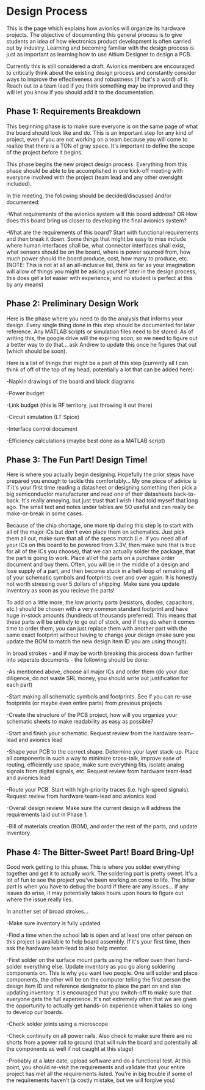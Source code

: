 # Design Process

This is the page which explains how avionics will organize its hardware projects. The objective of documenting this general process is to give students an idea of how electronics product development is often carried out by industry. Learning and becoming familiar with the design process is just as important as learning how to use Altium Designer to design a PCB.

Currently this is still considered a draft. Avionics members are encouraged to critically think about the existing design process and constantly consider ways to improve the effectiveness and robustness (if that's a word) of it. Reach out to a team lead if you think something may be improved and they will let you know if you should add it to the documentation.

## Phase 1: Requirements Breakdown

This beginning phase is to make sure everyone is on the same page of what the board should look like and do. This is an important step for any kind of project, even if you are not working on a team because you will come to realize that there is a TON of gray space. It's important to define the scope of the project before it begins.

This phase begins the new project design process. Everything from this phase should be able to be accomplished in one kick-off meeting with everyone involved with the project (team lead and any other oversight included).

In the meeting, the following should be decided/discussed and/or documented:

-What requirements of the avionics system will this board address? OR How does this board bring us closer to developing the final avionics system?

-What are the requirements of this board? Start with functional requirements and then break it down. Some things that might be easy to miss include where human interfaces shall be, what connector interfaces shall exist, what sensors should be on the board, where is power sourced from, how much power should the board produce, cost, how many to produce, etc. (NOTE: This is not at all an all-inclusive list, think as far as your imagination will allow of things you might be asking yourself later in the design process, this does get a lot easier with experience, and no student is perfect at this by any means)

## Phase 2: Preliminary Design Work

Here is the phase where you need to do the analysis that informs your design. Every single thing done in this step should be documented for later reference. Any MATLAB scripts or simulation files need to be stored. As of writing this, the google drive will the expiring soon, so we need to figure out a better way to do that... ask Andrew to update this once he figures that out (which should be soon).

Here is a list of things that might be a part of this step (currently all I can think of off of the top of my head, potentially a lot that can be added here):

-Napkin drawings of the board and block diagrams

-Power budget

-Link budget (this is RF territory, just throwing it out there)

-Circuit simulation (LT Spice)

-Interface control document

-Efficiency calculations (maybe best done as a MATLAB script)

## Phase 3: The Fun Part! Design Time!

Here is where you actually begin designing. Hopefully the prior steps have prepared you enough to tackle this comfortably... My one piece of advice is if it's your first time reading a datasheet or designing something then pick a big semiconductor manufacturer and read one of their datasheets back-to-back. It's really annoying, but just trust that I wish I had told myself that long ago. The small text and notes under tables are SO useful and can really be make-or-break in some cases. 

Because of the chip shortage, one more tip during this step is to start with all of the major ICs but don't even place them on schematics. Just pick them all out, make sure that all of the specs match (i.e. if you need all of your ICs on this board to be powered from 3.3V, then make sure that is true for all of the ICs you choose), that we can actually solder the package, that the part is going to work. Place all of the parts on a purchase order document and buy them. Often, you will be in the middle of a design and lose supply of a part, and then become stuck in a hell-loop of remaking all of your schematic symbols and footprints over and over again. It is honestly not worth stressing over 5 dollars of shipping. Make sure you update inventory as soon as you recieve the parts!

To add on a little more, the low priority parts (resistors, diodes, capacitors, etc.) should be chosen with a very common standard footprint and have huge in-stock amounts (hundreds of thousands preferred). This means that these parts will be unlikely to go out of stock, and if they do when it comes time to order them, you can just replace them with another part with the same exact footprint without having to change your design (make sure you update the BOM to match the new design item ID you are using though).

In broad strokes - and if may be worth breaking this process down further into seperate documents - the following should be done:

-As mentioned above, choose all major ICs and order them (do your due diligence, do not waste SRL money, you should write out justification for each part)

-Start making all schematic symbols and footprints. See if you can re-use footprints (or maybe even entire parts) from previous projects

-Create the structure of the PCB project, how will you organize your schematic sheets to make readability as easy as possible?

-Start and finish your schematic. Request review from the hardware team-lead and avionics lead

-Shape your PCB to the correct shape. Determine your layer stack-up. Place all components in such a way to minimize cross-talk, improve ease of routing, efficiently use space, make sure everything fits, isolate analog signals from digital signals, etc. Request review from hardware team-lead and avionics lead

-Route your PCB. Start with high-priority traces (i.e. high-speed signals). Request review from hardware team-lead and avionics lead

-Overall design review. Make sure the current design will address the requirements laid out in Phase 1.

-Bill of materials creation (BOM), and order the rest of the parts, and update inventory

## Phase 4: The Bitter-Sweet Part! Board Bring-Up!

Good work getting to this phase. This is where you solder everything together and get it to actually work. The soldering part is pretty sweet. It's a lot of fun to see the project you've been working on come to life. The bitter part is when you have to debug the board if there are any issues... if any issues do arise, it may potentially takes hours upon hours to figure out where the issue really lies. 

In another set of broad strokes...

-Make sure inventory is fully updated

-Find a time when the school lab is open and at least one other person on this project is available to help board assembly. If it's your first time, then ask the hardware team-lead to also help mentor.

-First solder on the surface mount parts using the reflow oven then hand-solder everything else. Update inventory as you go along soldering components on. This is why you want two people. One will solder and place components, the other will be on the computer telling the first person the design item ID and reference designator to place the part on and also updating inventory. It is encouraged that you switch-off to make sure that everyone gets the full experience. It's not extremely often that we are given the opportunity to actually get hands-on experience when it takes so long to develop our boards.

-Check solder joints using a microscope

-Check continuity on all power rails. Also check to make sure there are no shorts from a power rail to ground (that will ruin the board and potentially all the components as well if not caught at this stage)

-Probably at a later date, upload software and do a functional test. At this point, you should re-visit the requirements and validate that your entire project has met all the requirements listed. You're in big trouble if some of the requirements haven't (a costly mistake, but we will forgive you)